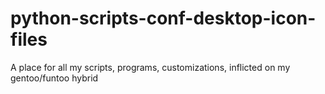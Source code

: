 # python-scripts-conf-desktop-icon-files
A place for all my scripts, programs, customizations, inflicted on my gentoo/funtoo hybrid
